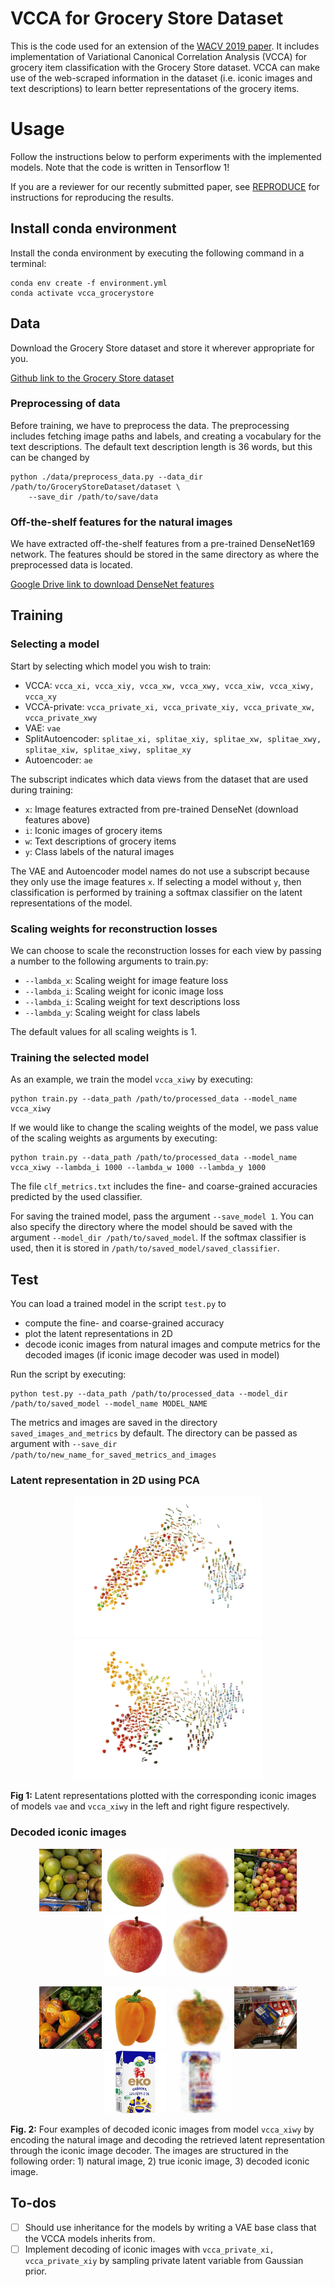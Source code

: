 <h1> VCCA for Grocery Store Dataset </h1>

This is the code used for an extension of the [WACV 2019 paper](https://arxiv.org/abs/1901.00711).
It includes implementation of Variational Canonical Correlation Analysis (VCCA) for 
grocery item classification with the Grocery Store dataset. VCCA can
make use of the web-scraped information in the dataset (i.e. iconic images and text 
descriptions) to learn better representations of the grocery items.

# Usage

Follow the instructions below to perform experiments with the
implemented models. Note that the code is written in Tensorflow 1!

If you are a reviewer for our recently submitted paper, 
see [REPRODUCE](./REPRODUCE.md) for instructions for reproducing the results.

## Install conda environment
Install the conda environment by executing the following command in a terminal:
```
conda env create -f environment.yml
conda activate vcca_grocerystore
```

## Data

Download the Grocery Store dataset and store it wherever appropriate for you.

[Github link to the Grocery Store dataset](https://github.com/marcusklasson/GroceryStoreDataset)

### Preprocessing of data
Before training, we have to preprocess the data. 
The preprocessing includes fetching image paths and labels, and 
creating a vocabulary for the text descriptions. 
The default text description length is 36 words, but this can be changed
by 

```
python ./data/preprocess_data.py --data_dir /path/to/GroceryStoreDataset/dataset \
	--save_dir /path/to/save/data
```

### Off-the-shelf features for the natural images
We have extracted off-the-shelf features from a pre-trained DenseNet169 network.
The features should be stored in the same directory as where the preprocessed data is located.

[Google Drive link to download DenseNet features](https://drive.google.com/file/d/1E_b6CR2ZaVyF60W9GUc7wT0RvNEqlQbr/view?usp=sharing) 


## Training

### Selecting a model
Start by selecting which model you wish to train:
* VCCA: ```vcca_xi, vcca_xiy, vcca_xw, vcca_xwy, vcca_xiw, vcca_xiwy, vcca_xy ```
* VCCA-private: ```vcca_private_xi, vcca_private_xiy, vcca_private_xw, vcca_private_xwy ```
* VAE: ```vae```
* SplitAutoencoder: ```splitae_xi, splitae_xiy, splitae_xw, splitae_xwy, splitae_xiw, splitae_xiwy, splitae_xy ```
* Autoencoder: ```ae```

The subscript indicates which data views from the dataset that are used during training:
* ```x```: Image features extracted from pre-trained DenseNet (download features above)
* ```i```: Iconic images of grocery items
* ```w```: Text descriptions of grocery items
* ```y```: Class labels of the natural images

The VAE and Autoencoder model names do not use a subscript because they only use the image features ```x```.
If selecting a model without ```y```, then classification is performed by training a softmax classifier
on the latent representations of the model.

### Scaling weights for reconstruction losses
We can choose to scale the reconstruction losses for each view by passing a number to 
the following arguments to train.py:
* ```--lambda_x```: Scaling weight for image feature loss
* ```--lambda_i```: Scaling weight for iconic image loss 
* ```--lambda_i```: Scaling weight for text descriptions loss
* ```--lambda_y```: Scaling weight for class labels

The default values for all scaling weights is 1.

### Training the selected model
As an example, we train the model ```vcca_xiwy``` by executing:
```
python train.py --data_path /path/to/processed_data --model_name vcca_xiwy 
```
If we would like to change the scaling weights of the model, we pass value of 
the scaling weights as arguments by executing:
```
python train.py --data_path /path/to/processed_data --model_name vcca_xiwy --lambda_i 1000 --lambda_w 1000 --lambda_y 1000
```
The file ```clf_metrics.txt``` includes the fine- and coarse-grained accuracies predicted
by the used classifier.

For saving the trained model, pass the argument ```--save_model 1```. 
You can also specify the directory where the model should be saved with the argument ```--model_dir /path/to/saved_model```.
If the softmax classifier is used, then it is stored in ```/path/to/saved_model/saved_classifier```.

## Test
You can load a trained model in the script ```test.py``` to
* compute the fine- and coarse-grained accuracy 
* plot the latent representations in 2D
* decode iconic images from natural images and compute metrics for the decoded images (if iconic image decoder was used in model) 

Run the script by executing:
```
python test.py --data_path /path/to/processed_data --model_dir /path/to/saved_model --model_name MODEL_NAME 
```
The metrics and images are saved in the directory ```saved_images_and_metrics``` by default.
The directory can be passed as argument with ```--save_dir /path/to/new_name_for_saved_metrics_and_images```

### Latent representation in 2D using PCA
<p align="center">
  <img src="/figures/latent_representations/pca_latents_z_vae.png" width="300" title="hover text">
  <img src="/figures/latent_representations/pca_latents_z_vcca_xiwy.png" width="300" title="hover text">
  
  **Fig 1:** Latent representations plotted with the corresponding iconic images of models ```vae``` and ```vcca_xiwy```
in the left and right figure respectively.

</p>

### Decoded iconic images
<p align="center">
  <img src="/figures/natural_images/Mango_002_image477.jpg" width="100" title="hover text">
  <img src="/figures/true_iconic_images/Mango_Iconic.jpg" width="100" title="hover text">
  <img src="/figures/decoded_iconic_images/vcca_xiwy/mango_image477.png" width="100" title="hover text">
  <img src="/figures/natural_images/Royal-Gala_055_image266.jpg" width="100" title="hover text">
  <img src="/figures/true_iconic_images/Royal-Gala-Apple_Iconic.jpg" width="100" title="hover text">
  <img src="/figures/decoded_iconic_images/vcca_xiwy/royal_gala_image266.png" width="100" title="hover text">
</p>
<p align="center">
  <img src="/figures/natural_images/Orange-Bell-Pepper_008_image2191.jpg" width="100" title="hover text">
  <img src="/figures/true_iconic_images/Orange-Bell-Pepper_Iconic.jpg" width="100" title="hover text">
  <img src="/figures/decoded_iconic_images/vcca_xiwy/orange_bell_pepper_image2191.png" width="100" title="hover text">
  <img src="/figures/natural_images/Arla-Ecological-Sour-Cream_005_image1565.jpg" width="100" title="hover text">
  <img src="/figures/true_iconic_images/Arla-Ecological-Sour-Cream_Iconic.jpg" width="100" title="hover text">
  <img src="/figures/decoded_iconic_images/vcca_xiwy/arla_eco_sourcream_image1565.png" width="100" title="hover text">
  
  **Fig. 2:** Four examples of decoded iconic images from model ```vcca_xiwy``` by encoding the natural image and
  decoding the retrieved latent representation through the iconic image decoder. The images are structured
in the following order: 1) natural image, 2) true iconic image, 3) decoded iconic image.

</p>

## To-dos
- [ ] Should use inheritance for the models by writing a VAE base class that the VCCA models inherits from.
- [ ] Implement decoding of iconic images with ```vcca_private_xi, vcca_private_xiy``` by sampling 
private latent variable from Gaussian prior. 
